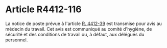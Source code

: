 # Article R4412-116

La notice de poste prévue à l'article [R. 4412-39][1] est transmise pour avis au médecin du travail. Cet avis est communiqué au comité d'hygiène, de sécurité et des conditions de travail ou, à défaut, aux délégués du personnel.

 [1]: /affichCodeArticle.do?cidTexte=LEGITEXT000006072050&idArticle=LEGIARTI000018490425&dateTexte=&categorieLien=cid